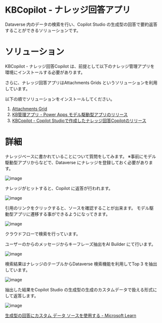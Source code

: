 # KBCopilot - ナレッジ回答アプリ
Dataverse 内のデータの検索を行い、Copilot Studio の生成型の回答で要約返答することができるソリューションです。


# ソリューション

KBCopilot - ナレッジ回答Copilot は、前提として以下のナレッジ管理アプリを環境にインストールする必要があります。

さらに、ナレッジ回答アプリはAttachments Grids というソリューションを利用しています。

以下の順でソリューションをインストールしてください。

1. [Attachments Grid](https://pcf.gallery/attachments-grid/)
2. [KB管理アプリ - Power Apps モデル駆動型アプリのリリース]()
3. [KBCopilot - Copilot Studioで作成したナレッジ回答Copilotのリリース]()

# 詳細

ナレッジベースに書かれていることについて質問をしてみます。
※事前にモデル駆動型アプリからなどで、Dataverse にナレッジを登録しておく必要があります。

![image](https://github.com/geekfujiwara/KBCopilot/assets/96101315/78d813b6-5106-4eb9-b204-cfe1f868ee3f)

ナレッジがヒットすると、Copilot に返答が行われます。

![image](https://github.com/geekfujiwara/KBCopilot/assets/96101315/2e8c180e-ee0e-4fba-82e5-df6b100b47ab)

引用のリンクをクリックすると、ソースを確認することが出来ます。
モデル駆動型アプリに遷移する事ができるようになってきます。

![image](https://github.com/geekfujiwara/KBCopilot/assets/96101315/633cfb03-680d-4b8b-902b-2104dba72bc8)

クラウドフローで検索を行っています。

ユーザーのからのメッセージからキーフレーズ抽出をAI Builder にて行います。

![image](https://github.com/geekfujiwara/KBCopilot/assets/96101315/83df26e0-85c7-4901-8aca-76772f2d8bdf)

検索結果はナレッジのテーブルからDataverse 検索機能を利用してTop 3 を抽出しています。

![image](https://github.com/geekfujiwara/KBCopilot/assets/96101315/3abd1b5e-1d08-4e00-9a2e-e74361b8ea93)

抽出した結果をCopilot Studio の生成型の生成のカスタムデータで扱える形式にして返答します。

![image](https://github.com/geekfujiwara/KBCopilot/assets/96101315/342cb7a9-09f7-4bda-ae4f-109842764e6f)

[生成型の回答にカスタム データ ソースを使用する - Microsoft Learn](https://learn.microsoft.com/ja-jp/microsoft-copilot-studio/nlu-generative-answers-custom-data)

